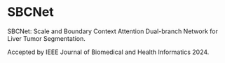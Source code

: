 # SBCNet
SBCNet: Scale and Boundary Context Attention Dual-branch Network for Liver Tumor Segmentation.

Accepted by IEEE Journal of Biomedical and Health Informatics 2024.
